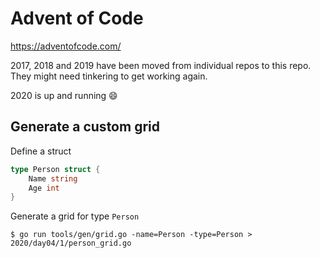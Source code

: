# Advent of Code

https://adventofcode.com/

2017, 2018 and 2019 have been moved from individual repos to this repo. They might need tinkering to get working again.

2020 is up and running :smile:

## Generate a custom grid

Define a struct

```go
type Person struct {
    Name string
    Age int
}
```

Generate a grid for type `Person`
```
$ go run tools/gen/grid.go -name=Person -type=Person > 2020/day04/1/person_grid.go
```